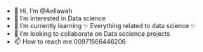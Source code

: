 - 👋 Hi, I’m @Aellawah
- 👀 I’m interested in Data science
- 🌱 I’m currently learning ✨ Everything related to data science ✨
- 💞️ I’m looking to collaborate on Data sccience projects 
- 📫 How to reach me 00971566446206

<!---
Aellawah/Aellawah is a ✨ special ✨ repository because its `README.md` (this file) appears on your GitHub profile.
You can click the Preview link to take a look at your changes.
--->
